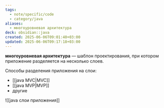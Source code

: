 ```yaml
---
tags:
  - note/specific/code
  - category/java
aliases:
  - многоуровневая архитектура
deck: obsidian::java
created: 2025-06-06T09:01:40+03:00
updated: 2025-06-06T09:17:18+03:00
---
```


**многоуровневая архитектура**
—
шаблон проектирования, при котором приложение разделяется на несколько слоев.

Способы разделения приложения на слои:
- [[java MVC|MVC]]
- [[java MVP|MVP]]
- другие

![[java слои приложения]]
